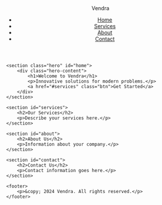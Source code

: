 <!DOCTYPE html>
<html lang="en">
<head>
    <meta charset="UTF-8">
    <meta name="viewport" content="width=device-width, initial-scale=1.0">
    <title>Modern Website</title>
    <link rel="stylesheet" href="styles.css">
</head>
<body>
    <header>
        <nav>
            <div class="logo">Vendra</div>
            <ul class="nav-links">
                <li><a href="#home">Home</a></li>
                <li><a href="#services">Services</a></li>
                <li><a href="#about">About</a></li>
                <li><a href="#contact">Contact</a></li>
            </ul>
        </nav>
    </header>

    <section class="hero" id="home">
        <div class="hero-content">
            <h1>Welcome to Vendra</h1>
            <p>Innovative solutions for modern problems.</p>
            <a href="#services" class="btn">Get Started</a>
        </div>
    </section>

    <section id="services">
        <h2>Our Services</h2>
        <p>Describe your services here.</p>
    </section>

    <section id="about">
        <h2>About Us</h2>
        <p>Information about your company.</p>
    </section>

    <section id="contact">
        <h2>Contact Us</h2>
        <p>Contact information goes here.</p>
    </section>

    <footer>
        <p>&copy; 2024 Vendra. All rights reserved.</p>
    </footer>
</body>
</html>
